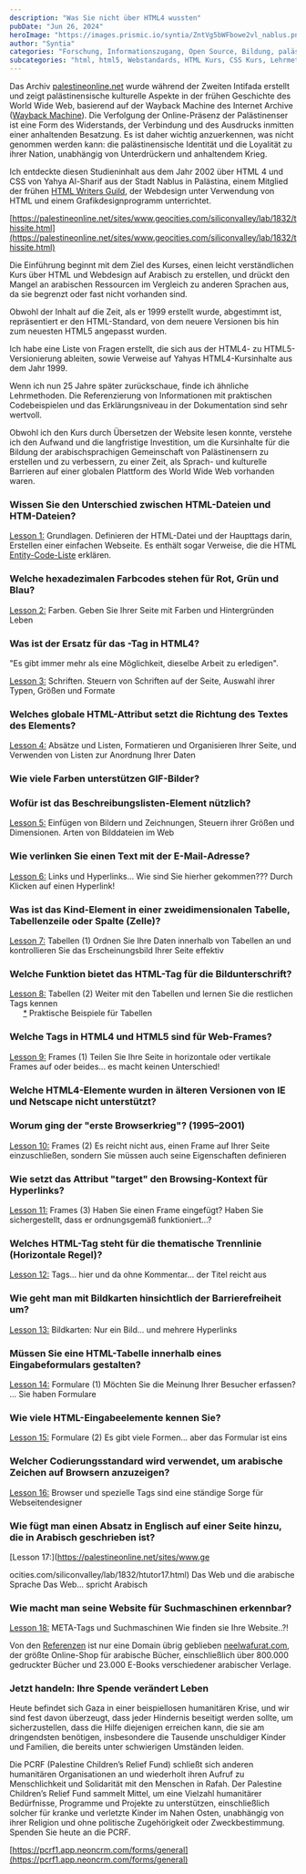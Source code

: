 ```yaml
---
description: "Was Sie nicht über HTML4 wussten"
pubDate: "Jun 26, 2024"
heroImage: "https://images.prismic.io/syntia/ZntVg5bWFbowe2vl_nablus.png?auto=format,compress?auto=compress,format"
author: "Syntia"
categories: "Forschung, Informationszugang, Open Source, Bildung, palästinensisches Erbe"
subcategories: "html, html5, Webstandards, HTML Kurs, CSS Kurs, Lehrmethoden"
---
```


Das Archiv [palestineonline.net](//palestineonline.net) wurde während der Zweiten Intifada erstellt und zeigt palästinensische kulturelle Aspekte in der frühen Geschichte des World Wide Web, basierend auf der Wayback Machine des Internet Archive ([Wayback Machine](https://web.archive.org/)). Die Verfolgung der Online-Präsenz der Palästinenser ist eine Form des Widerstands, der Verbindung und des Ausdrucks inmitten einer anhaltenden Besatzung. Es ist daher wichtig anzuerkennen, was nicht genommen werden kann: die palästinensische Identität und die Loyalität zu ihrer Nation, unabhängig von Unterdrückern und anhaltendem Krieg.

Ich entdeckte diesen Studieninhalt aus dem Jahr 2002 über HTML 4 und CSS von Yahya Al-Sharif aus der Stadt Nablus in Palästina, einem Mitglied der frühen [HTML Writers Guild](https://hwg.org/resources/faqs/memberFAQ.html), der Webdesign unter Verwendung von HTML und einem Grafikdesignprogramm unterrichtet.

[https://palestineonline.net/sites/www.geocities.com/siliconvalley/lab/1832/thissite.html](https://palestineonline.net/sites/www.geocities.com/siliconvalley/lab/1832/thissite.html)

Die Einführung beginnt mit dem Ziel des Kurses, einen leicht verständlichen Kurs über HTML und Webdesign auf Arabisch zu erstellen, und drückt den Mangel an arabischen Ressourcen im Vergleich zu anderen Sprachen aus, da sie begrenzt oder fast nicht vorhanden sind.

Obwohl der Inhalt auf die Zeit, als er 1999 erstellt wurde, abgestimmt ist, repräsentiert er den HTML-Standard, von dem neuere Versionen bis hin zum neuesten HTML5 angepasst wurden.

Ich habe eine Liste von Fragen erstellt, die sich aus der HTML4- zu HTML5-Versionierung ableiten, sowie Verweise auf Yahyas HTML4-Kursinhalte aus dem Jahr 1999.

Wenn ich nun 25 Jahre später zurückschaue, finde ich ähnliche Lehrmethoden. Die Referenzierung von Informationen mit praktischen Codebeispielen und das Erklärungsniveau in der Dokumentation sind sehr wertvoll.

Obwohl ich den Kurs durch Übersetzen der Website lesen konnte, verstehe ich den Aufwand und die langfristige Investition, um die Kursinhalte für die Bildung der arabischsprachigen Gemeinschaft von Palästinensern zu erstellen und zu verbessern, zu einer Zeit, als Sprach- und kulturelle Barrieren auf einer globalen Plattform des World Wide Web vorhanden waren.

### Wissen Sie den Unterschied zwischen HTML-Dateien und HTM-Dateien?

[Lesson 1:](https://palestineonline.net/sites/www.geocities.com/siliconvalley/lab/1832/htutor01.html) Grundlagen. Definieren der HTML-Datei und der Haupttags darin, Erstellen einer einfachen Webseite. Es enthält sogar Verweise, die die HTML [Entity-Code-Liste](https://palestineonline.net/sites/www.geocities.com/siliconvalley/lab/1832/ampersnd.html) erklären.

### Welche hexadezimalen Farbcodes stehen für Rot, Grün und Blau?

[Lesson 2:](https://palestineonline.net/sites/www.geocities.com/siliconvalley/lab/1832/htutor02.html) Farben. Geben Sie Ihrer Seite mit Farben und Hintergründen Leben

### Was ist der Ersatz für das <font>-Tag in HTML4?

"Es gibt immer mehr als eine Möglichkeit, dieselbe Arbeit zu erledigen".

[Lesson 3:](https://palestineonline.net/sites/www.geocities.com/siliconvalley/lab/1832/htutor03.html) Schriften. Steuern von Schriften auf der Seite, Auswahl ihrer Typen, Größen und Formate

### Welches globale HTML-Attribut setzt die Richtung des Textes des Elements?

[Lesson 4:](https://palestineonline.net/sites/www.geocities.com/siliconvalley/lab/1832/htutor04.html) Absätze und Listen, Formatieren und Organisieren Ihrer Seite, und Verwenden von Listen zur Anordnung Ihrer Daten

### Wie viele Farben unterstützen GIF-Bilder?

### Wofür ist das Beschreibungslisten-Element nützlich?

[Lesson 5:](https://palestineonline.net/sites/www.geocities.com/siliconvalley/lab/1832/htutor05.html) Einfügen von Bildern und Zeichnungen, Steuern ihrer Größen und Dimensionen. Arten von Bilddateien im Web

### Wie verlinken Sie einen Text mit der E-Mail-Adresse?

[Lesson 6:](https://palestineonline.net/sites/www.geocities.com/siliconvalley/lab/1832/htutor06.html) Links und Hyperlinks... Wie sind Sie hierher gekommen??? Durch Klicken auf einen Hyperlink!

### Was ist das Kind-Element in einer zweidimensionalen Tabelle, Tabellenzeile oder Spalte (Zelle)?

[Lesson 7:](https://palestineonline.net/sites/www.geocities.com/siliconvalley/lab/1832/htutor07.html) Tabellen (1) Ordnen Sie Ihre Daten innerhalb von Tabellen an und kontrollieren Sie das Erscheinungsbild Ihrer Seite effektiv

### Welche Funktion bietet das HTML-Tag für die Bildunterschrift?

[Lesson 8:](https://palestineonline.net/sites/www.geocities.com/siliconvalley/lab/1832/htutor08.html) Tabellen (2) Weiter mit den Tabellen und lernen Sie die restlichen Tags kennen  
      [\*](https://palestineonline.net/sites/www.geocities.com/siliconvalley/lab/1832/tablexam.html) Praktische Beispiele für Tabellen

### Welche Tags in HTML4 und HTML5 sind für Web-Frames?

[Lesson 9:](https://palestineonline.net/sites/www.geocities.com/siliconvalley/lab/1832/htutor09.html) Frames (1) Teilen Sie Ihre Seite in horizontale oder vertikale Frames auf oder beides... es macht keinen Unterschied!

### Welche HTML4-Elemente wurden in älteren Versionen von IE und Netscape nicht unterstützt?

### Worum ging der "erste Browserkrieg"? (1995–2001)

[Lesson 10:](https://palestineonline.net/sites/www.geocities.com/siliconvalley/lab/1832/htutor10.html) Frames (2) Es reicht nicht aus, einen Frame auf Ihrer Seite einzuschließen, sondern Sie müssen auch seine Eigenschaften definieren

### Wie setzt das Attribut "target" den Browsing-Kontext für Hyperlinks?

[Lesson 11:](https://palestineonline.net/sites/www.geocities.com/siliconvalley/lab/1832/htutor11.html) Frames (3) Haben Sie einen Frame eingefügt? Haben Sie sichergestellt, dass er ordnungsgemäß funktioniert...?

### Welches HTML-Tag steht für die thematische Trennlinie (Horizontale Regel)?

[Lesson 12:](https://palestineonline.net/sites/www.geocities.com/siliconvalley/lab/1832/htutor12.html) Tags... hier und da ohne Kommentar... der Titel reicht aus

### Wie geht man mit Bildkarten hinsichtlich der Barrierefreiheit um?

[Lesson 13:](https://palestineonline.net/sites/www.geocities.com/siliconvalley/lab/1832/htutor13.html) Bildkarten: Nur ein Bild... und mehrere Hyperlinks

### Müssen Sie eine HTML-Tabelle innerhalb eines Eingabeformulars gestalten?

[Lesson 14:](https://palestineonline.net/sites/www.geocities.com/siliconvalley/lab/1832/htutor14.html) Formulare (1) Möchten Sie die Meinung Ihrer Besucher erfassen? ... Sie haben Formulare

### Wie viele HTML-Eingabeelemente kennen Sie?

[Lesson 15:](https://palestineonline.net/sites/www.geocities.com/siliconvalley/lab/1832/htutor15.html) Formulare (2) Es gibt viele Formen... aber das Formular ist eins

### Welcher Codierungsstandard wird verwendet, um arabische Zeichen auf Browsern anzuzeigen?

[Lesson 16:](https://palestineonline.net/sites/www.geocities.com/siliconvalley/lab/1832/htutor16.html) Browser und spezielle Tags sind eine ständige Sorge für Webseitendesigner

### Wie fügt man einen Absatz in Englisch auf einer Seite hinzu, die in Arabisch geschrieben ist?

[Lesson 17:](https://palestineonline.net/sites/www.ge

ocities.com/siliconvalley/lab/1832/htutor17.html) Das Web und die arabische Sprache Das Web... spricht Arabisch

### Wie macht man seine Website für Suchmaschinen erkennbar?

[Lesson 18:](https://palestineonline.net/sites/www.geocities.com/siliconvalley/lab/1832/htutor18.html) META-Tags und Suchmaschinen Wie finden sie Ihre Website..?!

Von den [Referenzen](https://palestineonline.net/sites/www.geocities.com/siliconvalley/lab/1832/links.html) ist nur eine Domain übrig geblieben [neelwafurat.com](//neelwafurat.com), der größte Online-Shop für arabische Bücher, einschließlich über 800.000 gedruckter Bücher und 23.000 E-Books verschiedener arabischer Verlage.

### Jetzt handeln: Ihre Spende verändert Leben

Heute befindet sich Gaza in einer beispiellosen humanitären Krise, und wir sind fest davon überzeugt, dass jeder Hindernis beseitigt werden sollte, um sicherzustellen, dass die Hilfe diejenigen erreichen kann, die sie am dringendsten benötigen, insbesondere die Tausende unschuldiger Kinder und Familien, die bereits unter schwierigen Umständen leiden.

Die PCRF (Palestine Children’s Relief Fund) schließt sich anderen humanitären Organisationen an und wiederholt ihren Aufruf zu Menschlichkeit und Solidarität mit den Menschen in Rafah. Der Palestine Children’s Relief Fund sammelt Mittel, um eine Vielzahl humanitärer Bedürfnisse, Programme und Projekte zu unterstützen, einschließlich solcher für kranke und verletzte Kinder im Nahen Osten, unabhängig von ihrer Religion und ohne politische Zugehörigkeit oder Zweckbestimmung. Spenden Sie heute an die PCRF.

[https://pcrf1.app.neoncrm.com/forms/general](https://pcrf1.app.neoncrm.com/forms/general)